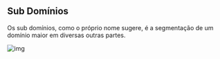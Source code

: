## Sub Domínios

Os sub domínios, como o próprio nome sugere, é a segmentação de um domínio maior em diversas outras partes.

![img](https://i.ibb.co/YN8Qsfh/85fe7600-2afa-41d8-bdb8-7ab7c0e5479a.png)

